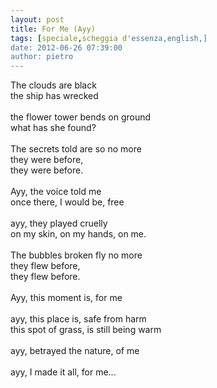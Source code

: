 ```yaml
---
layout: post
title: For Me (Ayy)
tags: [speciale,scheggia d'essenza,english,]
date: 2012-06-26 07:39:00
author: pietro
---
```

The clouds are black<br/>the ship has wrecked<br/><br/>the flower tower bends on ground<br/>what has she found?<br/><br/>The secrets told are so no more<br/>they were before,<br/>they were before.<br/><br/>Ayy, the voice told me<br/>once there, I would be, free<br/><br/>ayy, they played cruelly<br/>on my skin, on my hands, on me.<br/><br/>The bubbles broken fly no more<br/>they flew before,<br/>they flew before.<br/><br/>Ayy, this moment is, for me<br/><br/>ayy, this place is, safe from harm<br/>this spot of grass, is still being warm<br/><br/>ayy, betrayed the nature, of me<br/><br/>ayy, I made it all, for me...
